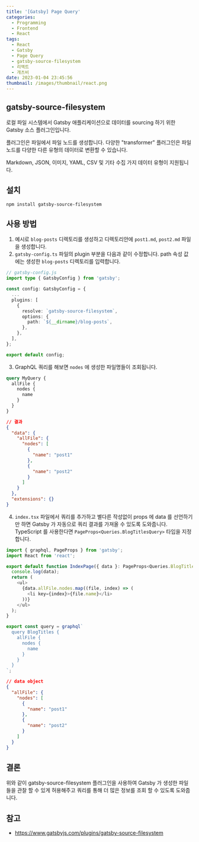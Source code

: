 ```yaml
---
title: '[Gatsby] Page Query'
categories:
  - Programming
  - Frontend
  - React
tags:
  - React
  - Gatsby
  - Page Query
  - gatsby-source-filesystem
  - 리액트
  - 개츠비
date: 2023-01-04 23:45:56
thumbnail: /images/thumbnail/react.png
---
```


## gatsby-source-filesystem

로컬 파일 시스템에서 Gatsby 애플리케이션으로 데이터를 sourcing 하기 위한 Gatsby 소스 플러그인입니다.

플러그인은 파일에서 파일 노드를 생성합니다. 다양한 "transformer" 플러그인은 파일 노드를 다양한 다른 유형의 데이터로 변환할 수 있습니다.

Markdown, JSON, 이미지, YAML, CSV 및 기타 수집 가지 데이터 유형이 지원됩니다.

## 설치

```properties
npm install gatsby-source-filesystem
```

## 사용 방법

1. 예시로 `blog-posts` 디렉토리를 생성하고 디렉토리안에 `post1.md`, `post2.md` 파일을 생성합니다.
2. `gatsby-config.ts` 파일의 plugin 부분을 다음과 같이 수정합니다. path 속성 값에는 생성한 `blog-posts` 디렉토리를 입력합니다.

```ts
// gatsby-config.js
import type { GatsbyConfig } from 'gatsby';

const config: GatsbyConfig = {
  ...
  plugins: [
    {
      resolve: `gatsby-source-filesystem`,
      options: {
        path: `${__dirname}/blog-posts`,
      },
    },
  ],
};

export default config;
```

3. GraphQL 쿼리를 해보면 `nodes` 에 생성한 파일명들이 조회됩니다.

```graphql
query MyQuery {
  allFile {
    nodes {
      name
    }
  }
}
```

```json
// 결과
{
  "data": {
    "allFile": {
      "nodes": [
        {
          "name": "post1"
        },
        {
          "name": "post2"
        }
      ]
    }
  },
  "extensions": {}
}
```

4. `index.tsx` 파일에서 쿼리를 추가하고 별다른 작성없이 props 에 data 를 선언하기만 하면 Gatsby 가 자동으로 쿼리 결과를 가져올 수 있도록 도와줍니다. TypeScript 를 사용한다면 `PageProps<Queries.BlogTitlesQuery>` 타입을 지정합니다.

```ts
import { graphql, PageProps } from 'gatsby';
import React from 'react';

export default function IndexPage({ data }: PageProps<Queries.BlogTitlesQuery>) {
  console.log(data);
  return (
    <ul>
      {data.allFile.nodes.map((file, index) => (
        <li key={index}>{file.name}</li>
      ))}
    </ul>
  );
}

export const query = graphql`
  query BlogTitles {
    allFile {
      nodes {
        name
      }
    }
  }
`;
```

```json
// data object
{
  "allFile": {
    "nodes": [
      {
        "name": "post1"
      },
      {
        "name": "post2"
      }
    ]
  }
}
```

## 결론

위와 같이 gatsby-source-filesystem 플러그인을 사용하여 Gatsby 가 생성한 파일들을 관찰 할 수 있게 허용해주고 쿼리를 통해 더 많은 정보를 조회 할 수 있도록 도와줍니다.

## 참고

- https://www.gatsbyjs.com/plugins/gatsby-source-filesystem

